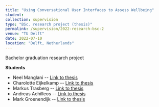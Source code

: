 ```yaml
---
title: "Using Conversational User Interfaces to Assess Wellbeing"
student: 
collection: supervision
type: "BSc. research project (thesis)"
permalink: /supervision/2022-research-bsc-2
venue: "TU Delft"
date: 2022-07-10
location: "Delft, Netherlands"
---
```


Bachelor graduation research project

**Students**
- Neel Manglani -- [Link to thesis](https://repository.tudelft.nl/islandora/object/uuid%3A326af6a6-0cbe-4f6d-b696-d52e40946c1c?collection=education)
- Charolotte Eijkelkamp -- [Link to thesis](https://repository.tudelft.nl/islandora/object/uuid%3Aaeb1519c-f22a-43f1-868c-a41319bcf49f?collection=education)
- Markus Trasberg -- [Link to thesis](https://repository.tudelft.nl/islandora/object/uuid%3A3b7d01de-8d7f-42d8-b147-54cd58da48ae?collection=education)
- Andreas Achilleos -- [Link to thesis](https://repository.tudelft.nl/islandora/object/uuid%3Ab52d55ee-8f80-4bcb-8eba-f243465b8a26?collection=education)
- Mark Groenendijk  -- [Link to thesis](https://repository.tudelft.nl/islandora/object/uuid%3A7861141f-851a-4116-a4c7-bfed55381c12?collection=education)